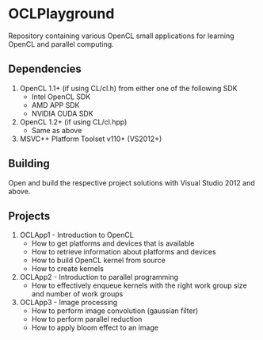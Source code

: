 # OCLPlayground
Repository containing various OpenCL small applications for learning OpenCL and parallel computing.

## Dependencies
1. OpenCL 1.1+ (if using CL/cl.h) from either one of the following SDK
    * Intel OpenCL SDK
    * AMD APP SDK
    * NVIDIA CUDA SDK
2. OpenCL 1.2+ (if using CL/cl.hpp)
    * Same as above
3. MSVC++ Platform Toolset v110+ (VS2012+)

## Building
Open and build the respective project solutions with Visual Studio 2012 and above.

## Projects
1. OCLApp1 - Introduction to OpenCL
    * How to get platforms and devices that is available
    * How to retrieve information about platforms and devices
    * How to build OpenCL kernel from source
    * How to create kernels
2. OCLApp2 - Introduction to parallel programming
    * How to effectively enqueue kernels with the right work group size and number of work groups
3. OCLApp3 - Image processing
    * How to perform image convolution (gaussian filter)
    * How to perform parallel reduction
    * How to apply bloom effect to an image